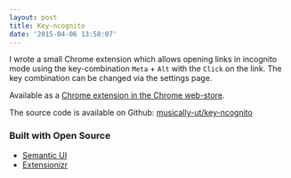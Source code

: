 ```yaml
---
layout: post
title: Key-ncognito
date: '2015-04-06 13:58:07'
---
```


I wrote a small Chrome extension which allows opening links in incognito mode using the key-combination `Meta` + `Alt` with the `Click` on the link. The key combination can be changed via the settings page.

Available as a [Chrome extension in the Chrome web-store](https://chrome.google.com/webstore/detail/key-ncognito/lilomadmkegmkmkjmdbbgalimcmfogfk).

The source code is available on Github: [musically-ut/key-ncognito](https://github.com/musically-ut/key-ncognito)

### Built with Open Source

 - [Semantic UI](http://semantic-ui.com/)
 - [Extensionizr](http://extensionizr.com/)

